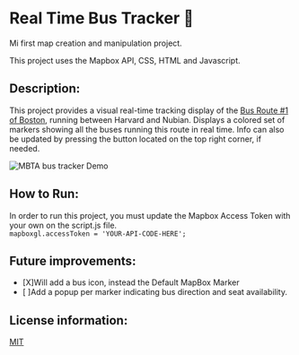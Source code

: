 # Real Time Bus Tracker 🚌
Mi first map creation and manipulation project. 

This project uses the Mapbox API, CSS, HTML and Javascript. 

## Description: 
This project provides a visual real-time tracking display of the [Bus Route #1 of Boston](https://www.mbta.com/schedules/1/line), running between Harvard and Nubian. 
Displays a colored set of markers showing all the buses running this route in real time.
Info can also be updated by pressing the button located on the top right corner, if needed. 

![MBTA bus tracker Demo](https://user-images.githubusercontent.com/71361700/110568321-ce006100-8120-11eb-8e59-a2d52ff9b039.gif)



## How to Run: 
In order to run this project, you must update the Mapbox Access Token with your own on the script.js file.\
``` mapboxgl.accessToken = 'YOUR-API-CODE-HERE'; ```

## Future improvements: 

- [X]Will add a bus icon, instead the Default MapBox Marker
- [ ]Add a popup per marker indicating bus direction and seat availability. 

## License information: 

[MIT](https://choosealicense.com/licenses/mit/)
